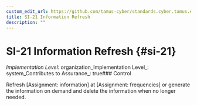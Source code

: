```yaml
---
custom_edit_url: https://github.com/tamus-cyber/standards.cyber.tamus.edu/tree/main/static/content/tamus.edu/TAMUS_profile.xml
title: SI-21 Information Refresh
description: ""
---
```


# SI-21 Information Refresh {#si-21}

_Implementation Level_: organization_Implementation Level_: system_Contributes to Assurance_: true### Control

Refresh [Assignment: information] at [Assignment: frequencies] or generate the information on demand and delete the information when no longer needed.

